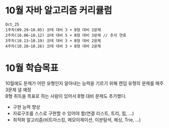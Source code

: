 # 10월 자바 알고리즘 커리큘럼
```
Oct_25 
1주차(09.29~10.05) 코테 대비 3 + B형 대비 2문제
2주차(10.06~10.12) 코테 대비 5 + B형 대비 3문제 // 추석 연휴
3주차(10.13~10.19) 코테 대비 3 + B형 대비 2문제
4주차(10.20~10.26) 코테 대비 3 + B형 대비 2문제
```

# 10월 학습목표
10월에도 문제가 어떤 유형인지 알아내는 능력을 기르기 위해 랜덤 유형의 문제를 매주 3문제 낼 예정\
B형 취득을 목표로 하는 사람이 있어서 B형 대비 문제도 추가했다.
  - 구현 능력 향상
  - 자료구조를 스스로 구현할 수 있어야 함(연결 리스트, 트리, 힙, ...)
  - 최적화 알고리즘(비트마스킹, 메모이제이션, 이분탐색, 해싱, Trie, ...)
